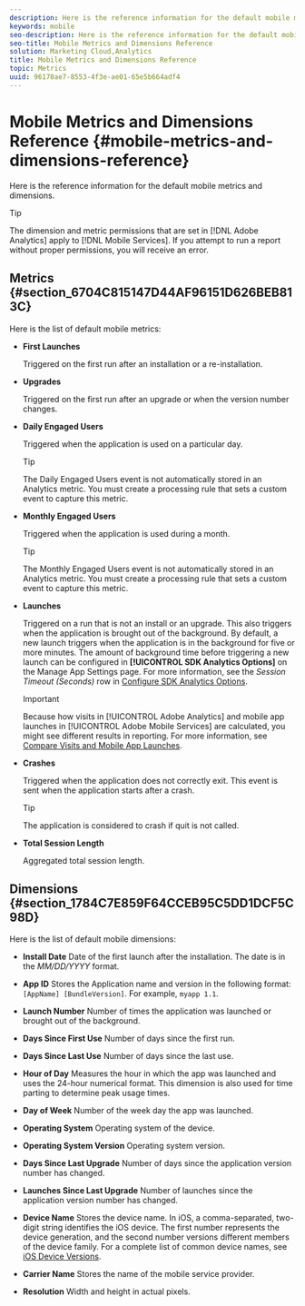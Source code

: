 ```yaml
---
description: Here is the reference information for the default mobile metrics and dimensions.
keywords: mobile
seo-description: Here is the reference information for the default mobile metrics and dimensions.
seo-title: Mobile Metrics and Dimensions Reference
solution: Marketing Cloud,Analytics
title: Mobile Metrics and Dimensions Reference
topic: Metrics
uuid: 96170ae7-8553-4f3e-ae01-65e5b664adf4
---
```


# Mobile Metrics and Dimensions Reference {#mobile-metrics-and-dimensions-reference}

Here is the reference information for the default mobile metrics and dimensions.

>[!TIP]
>
>The dimension and metric permissions that are set in [!DNL Adobe Analytics] apply to [!DNL Mobile Services]. If you attempt to run a report without proper permissions, you will receive an error.

## Metrics {#section_6704C815147D44AF96151D626BEB813C}

Here is the list of default mobile metrics:

* **First Launches**

  Triggered on the first run after an installation or a re-installation.

* **Upgrades**

  Triggered on the first run after an upgrade or when the version number changes.

* **Daily Engaged Users**

  Triggered when the application is used on a particular day.

  >[!TIP] 
  >The Daily Engaged Users event is not automatically stored in an Analytics metric. You must create a processing rule that sets a custom event to capture this metric.

* **Monthly Engaged Users**

  Triggered when the application is used during a month.
  
  >[!TIP]
  >The Monthly Engaged Users event is not automatically stored in an Analytics metric. You must create a processing rule that sets a custom event to capture this metric.

* **Launches**

  Triggered on a run that is not an install or an upgrade. This also triggers when the application is brought out of the background. By default, a new launch triggers when the application is in the background for five or more minutes. The amount of background time before triggering a new launch can be configured in **[!UICONTROL SDK Analytics Options]** on the Manage App Settings page. For more information, see the *Session Timeout (Seconds)* row in [Configure SDK Analytics Options](/help/using/c-manage-app-settings/c-mob-confg-app/t-config-analytics/t-config-analytics.md).
  
  >[!IMPORTANT]
  >Because how visits in [!UICONTROL Adobe Analytics] and mobile app launches in [!UICONTROL Adobe Mobile Services] are calculated, you might see different results in reporting. For more information, see [Compare Visits and Mobile App Launches](https://helpx.adobe.com/analytics/kb/compare-visits-and-mobile-app-launches.html).

* **Crashes**

  Triggered when the application does not correctly exit. This event is sent when the application starts after a crash.
  
  >[!TIP]
  >The application is considered to crash if quit is not called.

* **Total Session Length**

  Aggregated total session length.

## Dimensions {#section_1784C7E859F64CCEB95C5DD1DCF5C98D}

Here is the list of default mobile dimensions:

* **Install Date**
  Date of the first launch after the installation. The date is in the *MM/DD/YYYY* format.

* **App ID**
  Stores the Application name and version in the following format: `[AppName] [BundleVersion]`. For example, `myapp 1.1`.

* **Launch Number**
  Number of times the application was launched or brought out of the background.

* **Days Since First Use**
  Number of days since the first run.

* **Days Since Last Use**
    Number of days since the last use.

* **Hour of Day**
  Measures the hour in which the app was launched and uses the 24-hour numerical format. This dimension is also used for time parting to determine peak usage times.

* **Day of Week**
  Number of the week day the app was launched.

* **Operating System**
  Operating system of the device.

* **Operating System Version**
  Operating system version.

* **Days Since Last Upgrade**
  Number of days since the application version number has changed.

* **Launches Since Last Upgrade**
  Number of launches since the application version number has changed.

* **Device Name**
  Stores the device name. In iOS, a comma-separated, two-digit string identifies the iOS device. The first number represents the device generation, and the second number versions different members of the device family. For a complete list of common device names, see [iOS Device Versions](/help/ios/reference/device-versions.md).

* **Carrier Name**
  Stores the name of the mobile service provider.

* **Resolution**
  Width and height in actual pixels.
